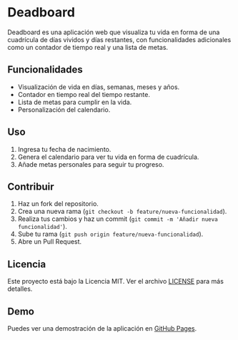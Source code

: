 # Deadboard

Deadboard es una aplicación web que visualiza tu vida en forma de una cuadrícula de días vividos y días restantes, con funcionalidades adicionales como un contador de tiempo real y una lista de metas.

## Funcionalidades

- Visualización de vida en días, semanas, meses y años.
- Contador en tiempo real del tiempo restante.
- Lista de metas para cumplir en la vida.
- Personalización del calendario.

## Uso

1. Ingresa tu fecha de nacimiento.
2. Genera el calendario para ver tu vida en forma de cuadrícula.
3. Añade metas personales para seguir tu progreso.

## Contribuir

1. Haz un fork del repositorio.
2. Crea una nueva rama (`git checkout -b feature/nueva-funcionalidad`).
3. Realiza tus cambios y haz un commit (`git commit -m 'Añadir nueva funcionalidad'`).
4. Sube tu rama (`git push origin feature/nueva-funcionalidad`).
5. Abre un Pull Request.

## Licencia

Este proyecto está bajo la Licencia MIT. Ver el archivo [LICENSE](LICENSE) para más detalles.

## Demo

Puedes ver una demostración de la aplicación en [GitHub Pages](https://juanpabloruiz.github.io/Deadboard/).
